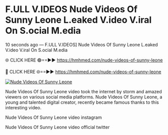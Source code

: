 # F.ULL V.IDEOS Nude Videos Of Sunny Leone L.eaked V.ideo V.iral On S.ocial M.edia

10 seconds ago — F.ULL V.IDEOS] Nude Videos Of Sunny Leone L.eaked V.ideo V.iral On S.ocial M.edia

🌐 CLICK HERE 🟢==►► https://hmhmed.com/nude-videos-of-sunny-leone

🔴 CLICK HERE 🌐==►► https://hmhmed.com/nude-videos-of-sunny-leone

[![Nude Videos Of Sunny Leone](https://i.imgur.com/dJHk4Zq.gif)](https://hmhmed.com/nude-videos-of-sunny-leone)

Nude Videos Of Sunny Leone video took the internet by storm and amazed viewers on various social media platforms. Nude Videos Of Sunny Leone, a young and talented digital creator, recently became famous thanks to this interesting video.

Nude Videos Of Sunny Leone video instagram

Nude Videos Of Sunny Leone video official twitter